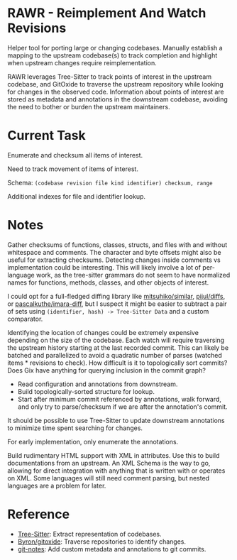 # RAWR - Reimplement And Watch Revisions
Helper tool for porting large or changing codebases. Manually establish a mapping to the upstream codebase(s) to track completion and highlight when upstream changes require reimplementation.

RAWR leverages Tree-Sitter to track points of interest in the upstream codebase, and GitOxide to traverse the upstream repository while looking for changes in the observed code. Information about points of interest are stored as metadata and annotations in the downstream codebase, avoiding the need to bother or burden the upstream maintainers.

# Current Task
Enumerate and checksum all items of interest.

Need to track movement of items of interest.

Schema: `(codebase revision file kind identifier) checksum, range`

Additional indexes for file and identifier lookup.

# Notes
Gather checksums of functions, classes, structs, and files with and without whitespace and comments. The character and byte offsets might also be useful for extracting checksums. Detecting changes inside comments vs implementation could be interesting. This will likely involve a lot of per-language work, as the tree-sitter grammars do not seem to have normalized names for functions, methods, classes, and other objects of interest.

I could opt for a full-fledged diffing library like [mitsuhiko/similar](https://github.com/mitsuhiko/similar), [pijul/diffs](https://nest.pijul.com/pijul/diffs), or [pascalkuthe/imara-diff](https://github.com/pascalkuthe/imara-diff), but I suspect it might be easier to subtract a pair of sets using `(identifier, hash) -> Tree-Sitter Data` and a custom comparator.

Identifying the location of changes could be extremely expensive depending on the size of the codebase. Each watch will require traversing the upstream history starting at the last recorded commit. This can likely be batched and parallelized to avoid a quadratic number of parses (watched items * revisions to check). How difficult is it to topologically sort commits? Does Gix have anything for querying inclusion in the commit graph?
* Read configuration and annotations from downstream.
* Build topologically-sorted structure for lookup.
* Start after minimum commit referenced by annotations, walk forward, and only try to parse/checksum if we are after the annotation's commit.

It should be possible to use Tree-Sitter to update downstream annotations to minimize time spent searching for changes.

For early implementation, only enumerate the annotations.

Build rudimentary HTML support with XML in attributes. Use this to build documentations from an upstream.
An XML Schema is the way to go, allowing for direct integration with anything that is written with or operates on XML.
Some languages will still need comment parsing, but nested languages are a problem for later.

# Reference
* [Tree-Sitter](https://tree-sitter.github.io/): Extract representation of codebases.
* [Byron/gitoxide](https://github.com/Byron/gitoxide): Traverse repositories to identify changes.
* [git-notes](https://git-scm.com/docs/git-notes): Add custom metadata and annotations to git commits.
